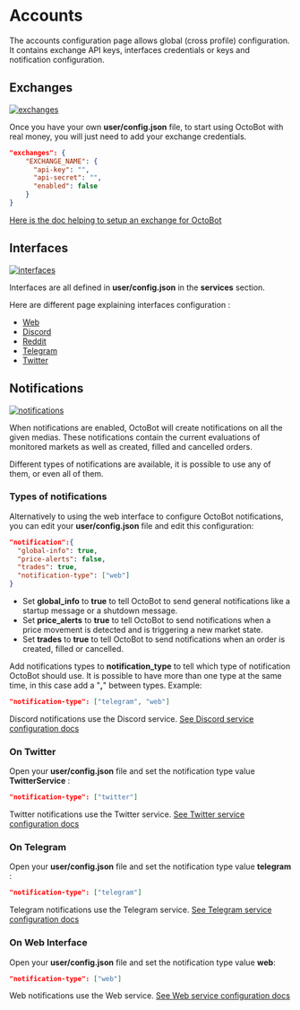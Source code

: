 Accounts
========

The accounts configuration page allows global (cross profile) configuration. It contains exchange API keys, interfaces credentials or keys and notification configuration.

Exchanges
---------

[![exchanges](https://raw.githubusercontent.com/Drakkar-Software/OctoBot/assets/wiki_resources/accounts_exchanges.png)](https://raw.githubusercontent.com/Drakkar-Software/OctoBot/assets/wiki_resources/accounts_exchanges.png)

Once you have your own **user/config.json** file, to start using OctoBot with real money, you will just need to add your exchange credentials.

``` json
"exchanges": {
    "EXCHANGE_NAME": {
      "api-key": "",
      "api-secret": "",
      "enabled": false
    }
}
```

[Here is the doc helping to setup an exchange for OctoBot](Exchanges.md)

Interfaces
----------

[![interfaces](https://raw.githubusercontent.com/Drakkar-Software/OctoBot/assets/wiki_resources/accounts_interfaces.png)](https://raw.githubusercontent.com/Drakkar-Software/OctoBot/assets/wiki_resources/accounts_interfaces.png)

Interfaces are all defined in **user/config.json** in the **services** section.

Here are different page explaining interfaces configuration :

-   [Web](../Interfaces/Web-interface.md)
-   [Discord](../Interfaces/Discord-interface.md)
-   [Reddit](../Interfaces/Reddit-interface.md)
-   [Telegram](../Interfaces/Telegram-interface.md)
-   [Twitter](../Interfaces/Twitter-interface.md)

Notifications
-------------

[![notifications](https://raw.githubusercontent.com/Drakkar-Software/OctoBot/assets/wiki_resources/accounts_notifications.png)](https://raw.githubusercontent.com/Drakkar-Software/OctoBot/assets/wiki_resources/accounts_notifications.png)

When notifications are enabled, OctoBot will create notifications on all the given medias. These notifications contain the current evaluations of monitored markets as well as created, filled and cancelled orders.

Different types of notifications are available, it is possible to use any of them, or even all of them.

### Types of notifications

Alternatively to using the web interface to configure OctoBot notifications, you can edit your **user/config.json** file and edit this configuration:

``` json
"notification":{
  "global-info": true,
  "price-alerts": false,
  "trades": true,
  "notification-type": ["web"]
}
```

-   Set **global_info** to **true** to tell OctoBot to send general notifications like a startup message or a shutdown message.
-   Set **price_alerts** to **true** to tell OctoBot to send notifications when a price movement is detected and is triggering a new market state.
-   Set **trades** to **true** to tell OctoBot to send notifications when an order is created, filled or cancelled.

Add notifications types to **notification\_type** to tell which type of notification OctoBot should use. It is possible to have more than one type at the same time, in this case add a "**,**" between types. Example:

``` json
"notification-type": ["telegram", "web"]
```

Discord notifications use the Discord service. [See Discord service configuration docs](../Interfaces/Discord-interface.md)

### On Twitter

Open your **user/config.json** file and set the notification type value **TwitterService** :

``` json
"notification-type": ["twitter"]
```

Twitter notifications use the Twitter service. [See Twitter service configuration docs](../Interfaces/Twitter-interface.md)

### On Telegram

Open your **user/config.json** file and set the notification type value **telegram** :

``` json
"notification-type": ["telegram"]
```

Telegram notifications use the Telegram service. [See Telegram service configuration docs](../Interfaces/Telegram-interface.md)

### On Web Interface

Open your **user/config.json** file and set the notification type value **web**:

``` json
"notification-type": ["web"]
```

Web notifications use the Web service. [See Web service configuration docs](../Interfaces/Web-interface.md)
